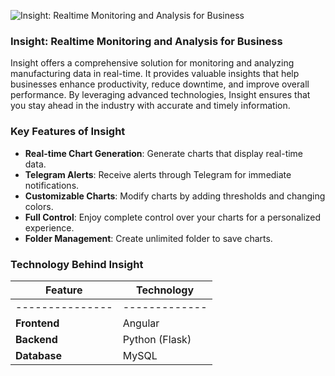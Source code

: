 ![Insight: Realtime Monitoring and Analysis for Business](/images/blog/Insight-thumbnail.png)

### Insight: Realtime Monitoring and Analysis for Business


Insight offers a comprehensive solution for monitoring and analyzing manufacturing data in real-time. It provides valuable insights that help businesses enhance productivity, reduce downtime, and improve overall performance. By leveraging advanced technologies, Insight ensures that you stay ahead in the industry with accurate and timely information.

### Key Features of Insight

- **Real-time Chart Generation**: Generate charts that display real-time data.
- **Telegram Alerts**: Receive alerts through Telegram for immediate notifications.
- **Customizable Charts**: Modify charts by adding thresholds and changing colors.
- **Full Control**: Enjoy complete control over your charts for a personalized experience.
- **Folder Management**: Create unlimited folder to save charts.


### Technology Behind Insight

| Feature       | Technology |
|---------------|-------------|
|---------------|-------------|
| **Frontend** | Angular     |
| **Backend**    | Python (Flask)     |
| **Database**   | MySQL     |
